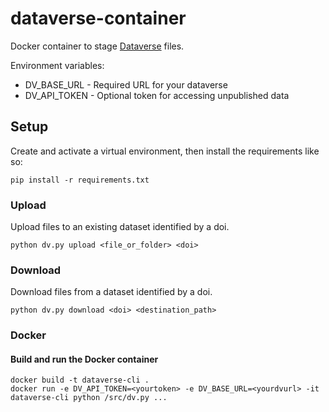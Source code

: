 # dataverse-container
Docker container to stage [Dataverse](https://dataverse.org/) files.

Environment variables:
- DV_BASE_URL - Required URL for your dataverse
- DV_API_TOKEN - Optional token for accessing unpublished data

## Setup
Create and activate a virtual environment, then install the requirements like so:
```
pip install -r requirements.txt
```

### Upload
Upload files to an existing dataset identified by a doi.
```
python dv.py upload <file_or_folder> <doi>
```

### Download
Download files from a dataset identified by a doi.
```
python dv.py download <doi> <destination_path>
```

### Docker

#### Build and run the Docker container
```
docker build -t dataverse-cli .
docker run -e DV_API_TOKEN=<yourtoken> -e DV_BASE_URL=<yourdvurl> -it dataverse-cli python /src/dv.py ...
```
